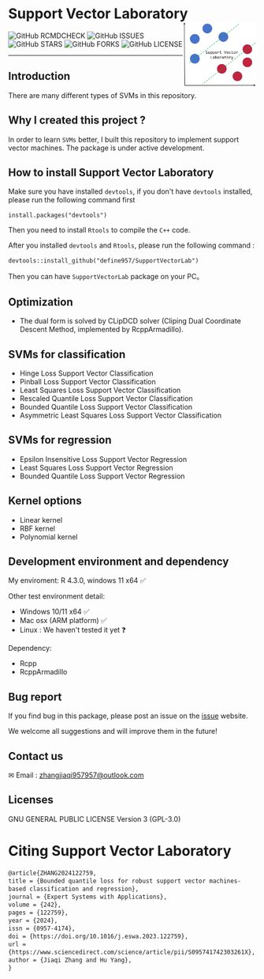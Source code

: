 # **Support Vector Laboratory** <img src="man/figures/Logo.png" align="right" width="150" />
             
![GitHub RCMDCHECK](https://img.shields.io/badge/R--CMD--check-passing-brightgreen)
![GitHub ISSUES](https://img.shields.io/github/issues/define957/SupportVectorLab)
![GitHub STARS](https://img.shields.io/github/stars/define957/SupportVectorLab)
![GitHub FORKS](https://img.shields.io/github/forks/define957/SupportVectorLab)
![GitHub LICENSE](https://img.shields.io/github/license/define957/SupportVectorLab)
***


## Introduction

There are many different types of SVMs in this repository. 

## Why I created this project ?

In order to learn `SVMs` better, I built this repository to implement support vector machines. The package is under active development.

## How to install Support Vector Laboratory

Make sure you have installed `devtools`, if you don't have `devtools` installed, please run the following command first 
```{r}
install.packages("devtools")
```
Then you need to install `Rtools` to compile the `C++` code. 

After you installed `devtools` and `Rtools`, please run the following command :
```{r}
devtools::install_github("define957/SupportVectorLab")
```
Then you can have `SupportVectorLab` package on your PC。

## Optimization
+ The dual form is solved by CLipDCD solver (Cliping Dual Coordinate Descent Method, implemented by RcppArmadillo).


## SVMs for classification

+ Hinge Loss Support Vector Classification
+ Pinball Loss Support Vector Classification
+ Least Squares Loss Support Vector Classification
+ Rescaled Quantile Loss Support Vector Classification
+ Bounded Quantile Loss Support Vector Classification
+ Asymmetric Least Squares Loss Support Vector Classification

## SVMs for regression
+ Epsilon Insensitive Loss Support Vector Regression
+ Least Squares Loss Support Vector Regression
+ Bounded Quantile Loss Support Vector Regression

## Kernel options

+ Linear kernel
+ RBF kernel
+ Polynomial kernel

## Development environment and dependency

My enviroment: R 4.3.0, windows 11 x64 &#x2705;

Other test environment detail: 
+ Windows 10/11 x64 &#x2705;
+ Mac osx (ARM platform) &#x2705; 
+ Linux : We haven't tested it yet &#x2753;

Dependency: 

+ Rcpp
+ RcppArmadillo

## Bug report

If you find bug in this package, please post an issue on the [issue](https://github.com/define957/SupportVectorLab/issues) website.


We welcome all suggestions and will improve them in the future!

## Contact us

&#x2709; Email : zhangjiaqi957957@outlook.com

## Licenses

GNU GENERAL PUBLIC LICENSE Version 3 (GPL-3.0)

# Citing Support Vector Laboratory
```
@article{ZHANG2024122759,
title = {Bounded quantile loss for robust support vector machines-based classification and regression},
journal = {Expert Systems with Applications},
volume = {242},
pages = {122759},
year = {2024},
issn = {0957-4174},
doi = {https://doi.org/10.1016/j.eswa.2023.122759},
url = {https://www.sciencedirect.com/science/article/pii/S095741742303261X},
author = {Jiaqi Zhang and Hu Yang},
}
```